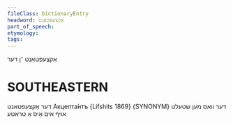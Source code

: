 ```yaml
---
fileClass: DictionaryEntry
headword: אַקצעפּטאַנט
part_of_speech: 
etymology: 
tags: 
---
```

אַקצעפּטאַנט
־ן
דער

SOUTHEASTERN
==============

דער אַקצעפטאנט Акцепта́нтъ {Lifshits 1869}
	{SYNONYM} דער וואס מען שטעלט אויף אים אָיס אַ טראטע